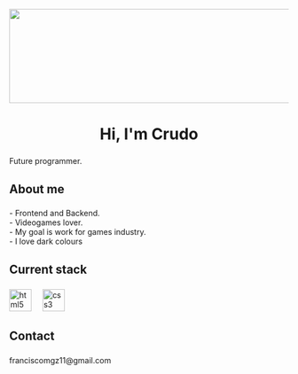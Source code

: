 <p align="center">
<img src="https://github.com/user-attachments/assets/6c85cdfe-ebca-46b1-9254-2a4c96bc2400"width="650" height="170"/>
</p>



<h1 align="center">Hi, I'm Crudo</h1>

###

<p align="left">Future programmer.</p>

###

<h2 align="left">About me</h2>

###

<p align="left">- Frontend and Backend.<br>- Videogames lover.<br>- My goal is work for games industry.<br>- I love dark colours</p>

###

<h2 align="left">Current stack</h2>

###

<div align="left">
  <img src="https://cdn.jsdelivr.net/gh/devicons/devicon/icons/html5/html5-original.svg" height="40" alt="html5 logo"  />
  <img width="12" />
  <img src="https://cdn.jsdelivr.net/gh/devicons/devicon/icons/css3/css3-original.svg" height="40" alt="css3 logo"  />
</div>

###

<h2 align="left">Contact</h2>

###

<p align="left">franciscomgz11@gmail.com</p>

###
